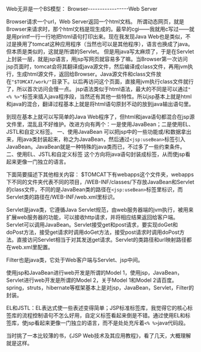 Web无非是一个BS模型：
Browser-----------------Web Server

Browser请求一个url，Web Server返回一个html文档。
所谓动态网页，就是Browser来请求时，那个html文档是现生成的。最早的cgi——我就用c写过——就是用printf一行一行地把html语句打印出来。现在我发现Java Web也是类似，不过是换用了tomcat这种应用程序（当然也可以是其他程序），语言也换成了java。但本质是类似的，这就是所谓的Servlet。
但是用java写太麻烦了，于是在Servlet上封装一层，就是jsp语言，用jsp写网页就容易多了嘛。当Browser第一次访问jsp页面时，tomcat会将其翻译成java源文件，然后编译成class文件，再用jvm执行，生成html源文件，返回给Browser。Java源文件和class文件放在`"$TOMCAT/work/"`目录下。以后再访问这个页面，直接用jvm执行class文件就行了，所以首次访问会慢一点。
jsp语法类似于html语法，最大的不同是可以通过`"<% %>"`标签来插入java程序段，当然还有其他一些特性。所以jsp基本上就是html和java的混合，翻译过程基本上就是将html语句原封不动的放到java输出语句里。

到现在基本上就可以写简单的Java Web程序了，但html和java语句都混合在jsp源文件里，混乱且不好维护。改进方向有两个：一是使用JavaBean；二是使用EL、JSTL和自定义标签。
一、使用JavaBean
可以把jsp中的一些功能或/和数据拿出来，用java类封装起来，称之为JavaBean，然后通过`<jsp:useBean>`标签引入JavaBean。JavaBean就是一种特殊的java类而已，不过多了一些约束条件。
二、使用EL、JSTL和自定义标签
这个方向将java语句封装成标签，从而使jsp看起来更像一门独立的语言。

下面简要描述下其他相关内容：
$TOMCAT下有webapps这个文件夹，webapps下不同的文件夹代表不同的项目，/WEB-INF/classes/下存放JavaBean和Servlet的class文件，不同的是JavaBean类的路径在`<jsp:useBean>`标签里标识，而Servlet类的路径在/WEB-INF/web.xml里标识。

Servlet是java类，它遵循Java Servlet规范，由web服务器端的jvm执行，被用来扩展web服务器的功能，可以接收http请求，并将相应结果返回给客户端。Servlet可以调用JavaBean。Servlet接受get和post请求，要实现doGet和doPost方法，接受get请求时调用doGet方法，接受post请求时调用doPost方法。直接访问Servlet相当于对其发送get请求。Servlet的类路径和url映射路径都在web.xml里配置。

Filter也是java类，它处于Web客户端与Servlet、jsp中间。

使用jsp和JavaBean进行web开发是所谓的Model 1，使用jsp，JavaBean，Servlet进行web开发是所谓的Model 2，关于Model 1和Model 2请百度。
spring，struts，hibernate等框架基本上是对jsp，JavaBean，Servlet，Filter的封装。

EL和JSTL：EL表达式使一些表述变得简单；JSP标准标签库，我觉得它的核心标签库的流程控制语句不怎么好用，自定义标签看起来倒是不错。通过使用EL和标签库，使jsp看起来更像一门独立的语言，而不是处处充斥着`<% %>`java代码段。

当时挑了一本比较薄的书，《JSP Web技术及其应用教程》，看了几天，大概理解就是这样。